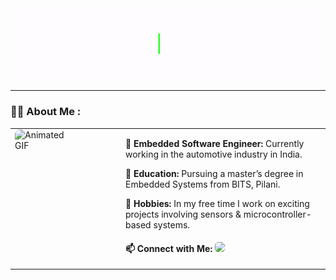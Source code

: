 <div id="header" align="center">
  <img src="Hello_Animation_GiF.gif" width="auto" height="auto" alt="Hello Animation"/>
</div>

---

### :woman_technologist: About Me :
<table style="width: 100%; table-layout: fixed; border-collapse: collapse; border: none;">
  <tr>
    <td style="width: 150px; padding-right: 20px; vertical-align: top; border: none;">
      <img src="https://media.giphy.com/media/tT2FEbKu63KxdFubmY/giphy.gif" width="100" style="display: block; border-radius: 8px;" alt="Animated GIF">
    </td>
    <td style="vertical-align: top; border: none;">
      <p><strong>🚗 Embedded Software Engineer:</strong> Currently working in the automotive industry in India.</p>
      <p><strong>🌱 Education:</strong> Pursuing a master’s degree in Embedded Systems from BITS, Pilani.</p>
      <p><strong>🍕 Hobbies:</strong> In my free time I work on exciting projects involving sensors & microcontroller-based systems.</p>
      <p><strong>📫 Connect with Me:</strong>
      <a href="https://www.linkedin.com/in/adinr/">
    <img src="https://img.shields.io/badge/LinkedIn-blue?style=for-the-badge&logo=linkedin&logoColor=white" style="border-radius: 5px; margin-top: 5px;">
  </a></p>
    </td>
  </tr>
</table>
